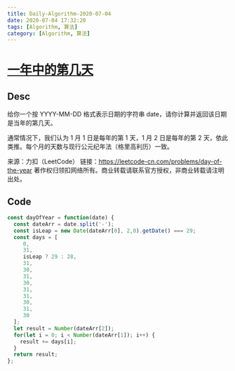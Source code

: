 ```yaml
---
title: Daily-Algorithm-2020-07-04
date: 2020-07-04 17:32:20
tags: [Algorithm, 算法]
category: [Algorithm, 算法]
---
```


# [一年中的第几天](https://leetcode-cn.com/problems/day-of-the-year/)

## Desc

给你一个按 YYYY-MM-DD 格式表示日期的字符串 date，请你计算并返回该日期是当年的第几天。

通常情况下，我们认为 1 月 1 日是每年的第 1 天，1 月 2 日是每年的第 2 天，依此类推。每个月的天数与现行公元纪年法（格里高利历）一致。

来源：力扣（LeetCode）
链接：https://leetcode-cn.com/problems/day-of-the-year
著作权归领扣网络所有。商业转载请联系官方授权，非商业转载请注明出处。

## Code

```js
const dayOfYear = function(date) {
  const dateArr = date.split('-');
  const isLeap = new Date(dateArr[0], 2,0).getDate() === 29;
  const days = [
     0,
     31,
     isLeap ? 29 : 28,
     31,
     30,
     31,
     30,
     31,
     31,
     30,
     31,
     30
  ];
  let result = Number(dateArr[2]);
  for(let i = 0; i < Number(dateArr[1]); i++) {
    result += days[i];
  }
  return result;
};
```

